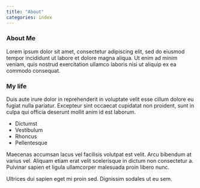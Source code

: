 ```yaml
---
title: "About"
categories: index
---
```


### About Me

Lorem ipsum dolor sit amet, consectetur adipiscing elit, sed do eiusmod tempor incididunt ut labore et dolore magna aliqua. Ut enim ad minim veniam, quis nostrud exercitation ullamco laboris nisi ut aliquip ex ea commodo consequat.

### My life

Duis aute irure dolor in reprehenderit in voluptate velit esse cillum dolore eu fugiat nulla pariatur. Excepteur sint occaecat cupidatat non proident, sunt in culpa qui officia deserunt mollit anim id est laborum.

 - Dictumst
 - Vestibulum
 - Rhoncus
 - Pellentesque
 
Maecenas accumsan lacus vel facilisis volutpat est velit. Arcu bibendum at varius vel. Aliquam etiam erat velit scelerisque in dictum non consectetur a. Pulvinar sapien et ligula ullamcorper malesuada proin libero nunc. 

Ultrices dui sapien eget mi proin sed. Dignissim sodales ut eu sem.
